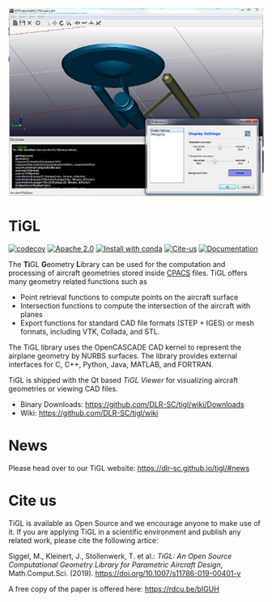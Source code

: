 ![Screenshot of the TiGL Viewer](doc/images/tiglviewer-web.jpg)

# TiGL


[![codecov](https://codecov.io/gh/joergbrech/tigl/branch/master/graph/badge.svg)](https://codecov.io/gh/joergbrech/tigl)
[![Apache 2.0](https://img.shields.io/crates/l/k)](https://github.com/DLR-SC/tigl/blob/cpacs_3/LICENSE.txt)
[![Install with conda](https://anaconda.org/dlr-sc/tigl/badges/installer/conda.svg)](https://conda.anaconda.org/dlr-sc/tigl3)
[![Cite-us](https://img.shields.io/badge/doi-10.1007%2Fs11786--019--00401--y-blue)](https://doi.org/10.1007/s11786-019-00401-y) 
[![Documentation](https://img.shields.io/badge/docs-online-green)](https://dlr-sc.github.io/tigl/doc/latest/) 

The **Ti**GL **G**eometry **L**ibrary can be used for the computation and processing of aircraft geometries 
stored inside [CPACS](https://github.com/DLR-LY/CPACS) files. TiGL offers many geometry related functions such as
 - Point retrieval functions to compute points on the aircraft surface
 - Intersection functions to compute the intersection of the aircraft with planes
 - Export functions for standard CAD file formats (STEP + IGES) or mesh formats, 
   including VTK, Collada, and STL.
   
The TiGL library uses the OpenCASCADE CAD kernel to represent the airplane geometry 
by NURBS surfaces. The library provides external interfaces for C, C++, Python, Java, MATLAB, and FORTRAN.

TiGL is shipped with the Qt based _TiGL Viewer_ for visualizing aircraft
geometries or viewing CAD files.


 - Binary Downloads:  https://github.com/DLR-SC/tigl/wiki/Downloads
 - Wiki:              https://github.com/DLR-SC/tigl/wiki

# News

Please head over to our TiGL website: https://dlr-sc.github.io/tigl/#news

# Cite us

TiGL is available as Open Source and we encourage anyone to make use of it. If you are applying TiGL in a scientific environment and publish any related work, please cite the following artice:

Siggel, M., Kleinert, J., Stollenwerk, T. et al.:  *TiGL: An Open Source Computational Geometry Library for Parametric Aircraft Design*, Math.Comput.Sci. (2019). https://doi.org/10.1007/s11786-019-00401-y

A free copy of the paper is offered here: https://rdcu.be/bIGUH 


